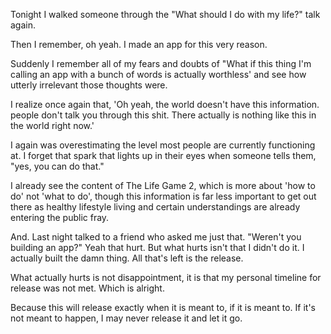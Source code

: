 

Tonight I walked someone through the "What should I do with my life?" talk again.

Then I remember, oh yeah. I made an app for this very reason.

Suddenly I remember all of my fears and doubts of "What if this thing I'm calling an app with a bunch of words is actually worthless' and see how utterly irrelevant those thoughts were.

I realize once again that, 'Oh yeah, the world doesn't have this information. people don't talk you through this shit. There actually is nothing like this in the world right now.'

I again was overestimating the level most people are currently functioning at. I forget that spark that lights up in their eyes when someone tells them, "yes, you can do that."

I already see the content of The Life Game 2, which is more about 'how to do' not 'what to do', though this information is far less important to get out there as healthy lifestyle living
and certain understandings are already entering the public fray.

And. Last night talked to a friend who asked me just that. "Weren't you building an app?"
Yeah that hurt. But what hurts isn't that I didn't do it. I actually built the damn thing. All that's left is the release.

What actually hurts is not disappointment, it is that my personal timeline for release was not met. Which is alright.

Because this will release exactly when it is meant to, if it is meant to. If it's not meant to happen, I may never release it and let it go.  
